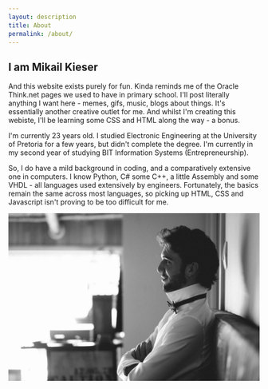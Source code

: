 ```yaml
---
layout: description
title: About
permalink: /about/
---
```


## I am Mikail Kieser

And this website exists purely for fun. Kinda reminds me of the Oracle Think.net pages we used to have in primary school.
I'll post literally anything I want here - memes, gifs, music, blogs about things. It's essentially another creative outlet for me.
And whilst I'm creating this webiste, I'll be learning some CSS and HTML along the way - a bonus.

I'm currently 23 years old. I studied Electronic Engineering at the University of Pretoria for a few years, but didn't complete the degree. I'm currently in my second year of studying BIT Information Systems (Entrepreneurship).

So, I do have a mild background in coding, and a comparatively extensive one in computers. I know Python, C# some C++, a little Assembly and some VHDL - all languages used extensively by engineers. Fortunately, the basics remain the same across most languages, so picking up HTML, CSS and Javascript isn't proving to be too difficult for me.

<img src="/assets/images/i-am-mikail-kieser.jpg"  id="me"/>
<!-- Add in an some sort of instagram feed -->

